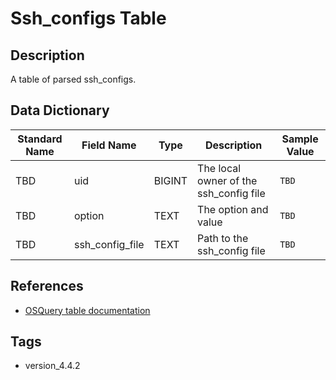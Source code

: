 # Ssh_configs Table

## Description
A table of parsed ssh_configs.

## Data Dictionary
|Standard Name|Field Name|Type|Description|Sample Value|
|---|---|---|---|---|
|TBD|uid|BIGINT|The local owner of the ssh_config file|`TBD`|
|TBD|option|TEXT|The option and value|`TBD`|
|TBD|ssh_config_file|TEXT|Path to the ssh_config file|`TBD`|

## References
* [OSQuery table documentation](https://osquery.io/schema/current#ssh_configs)

## Tags
* version_4.4.2